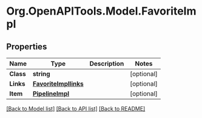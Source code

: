 
# Org.OpenAPITools.Model.FavoriteImpl

## Properties

Name | Type | Description | Notes
------------ | ------------- | ------------- | -------------
**Class** | **string** |  | [optional] 
**Links** | [**FavoriteImpllinks**](FavoriteImpllinks.md) |  | [optional] 
**Item** | [**PipelineImpl**](PipelineImpl.md) |  | [optional] 

[[Back to Model list]](../README.md#documentation-for-models)
[[Back to API list]](../README.md#documentation-for-api-endpoints)
[[Back to README]](../README.md)

